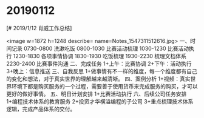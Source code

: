# 20190112

[# 2019/1/12 肖威工作总结]

<image w=1872 h=1248 describe= name=Notes_1547311512616.jpg>
一、时间记录
0730-0800 洗漱吃饭
0800-1030 比赛活动梳理
1030-1230 比赛活动执行
1230-1830 各项事情协调
1830-1930 吃饭梳理
1930-2230 梳理文档体系
2230-2400 比赛事件沟通
二、完成任务
1+上午：比赛协调
2+下午：活动执行
3+晚上：信息推送
三、自我反思
1+做事情有不一样的维度，每一个维度都有自己的变化和想法，对于真实世界的理解越来越清晰。
四、案例分析
1+视频：真实世界环境下都是购买服务的一个过程，需要善于使用货币来完成服务的购买，才可以更好的做好事情。
五、明日计划安排
1+比赛活动执行
六、后续公司任务安排
1+编程技术体系的教育服务
2+投资才华横溢编程的子公司
3+重点梳理技术体系逻辑，完成产品体系的交付。
